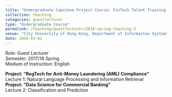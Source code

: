 ```yaml
---
title: "Undergraduate Capstone Project Course: FinTech Talent Training Program"
collection: teaching
categories: guestlecturer
type: "Undergraduate Course"
permalink: /teaching/guestlecturer/2018-spring-teaching-3
venue: "City University of Hong Kong, Department of Informaiton Systems"
date: 2018-03-01
---
```


Role: Guest Lecturer\
Semester: 2017/18 Spring\
Medium of Instruction: English

**Project: “RegTech for Anti-Money Laundering (AML) Compliance”**\
Lecture 1: Natural Language Processing and Information Retrieval\
**Project: “Data Science for Commercial Banking”**\
Lecture 2: Classification and Prediction
